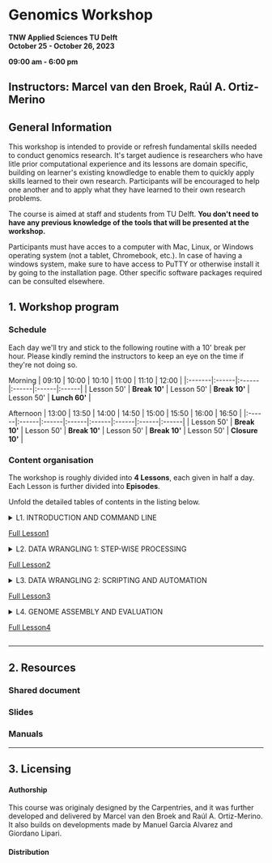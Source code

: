 # Genomics Workshop

**TNW Applied Sciences TU Delft**  
**October 25 - October 26, 2023**  

**09:00 am - 6:00 pm**  

**Instructors**: Marcel van den Broek, Raúl A. Ortiz-Merino  
---

## General Information

This workshop is intended to provide or refresh fundamental skills needed to conduct genomics research. It's target audience is researchers who have litle prior computational experience and its lessons are domain specific, building on learner's existing knowdledge to enable them to quickly apply skills learned to their own research. Participants will be encouraged to help one another and to apply what they have learned to their own research problems. 

The course is aimed at staff and students from TU Delft. **You don't need to have any previous knowledge of the tools that will be presented at the workshop.**  

Participants must have acces to a computer with Mac, Linux, or Windows operating system (not a tablet, Chromebook, etc.). In case of having a windows system, make sure to have access to PuTTY or otherwise install it by going to the installation page. Other specific software packages required can be consulted elsewhere. 

## 1. Workshop program

### Schedule

Each day we'll try and stick to the following routine with a 10' break per hour. Please kindly remind the instructors to keep an eye on the time if they're not doing so.

Morning
| 09:10  | 10:00 | 10:10 | 11:00 | 11:10 | 12:00 |
|:-------|:------|:------|:------|:------|:------|
| Lesson 50' | **Break 10'** | Lesson 50' | **Break 10'** | Lesson 50' | **Lunch 60'** |

Afternoon
| 13:00 | 13:50 | 14:00 | 14:50 | 15:00 | 15:50 | 16:00 | 16:50 |
|:------|:------|:------|:------|:------|:------|:------|:------|
| Lesson 50' | **Break 10'** | Lesson 50' | **Break 10'** | Lesson 50' | **Break 10'** | Lesson 50' | **Closure 10'** |

### Content organisation

The workshop is roughly divided into **4 Lessons**, each given in half a day. Each Lesson is further divided into **Episodes**.  

Unfold the detailed tables of contents in the listing below.  

<details> 
<summary>
L1. INTRODUCTION AND COMMAND LINE  

[Full Lesson1](https://github.com/rortizmerino/GenomicsWorkshop/tree/2310-GW-TNW/Lesson1.md)  
  
</summary>

| Episode | Topic |  
|:----|:----|  
| **1.1** | **General introduction** |  
| --- |  |  
| **1.2** | **Connecting to the cloud** |  
| --- |  |  
| **1.3** | **Introduction to the command line** |  
| --- |  |  
  
</details>

<details> 
<summary>
L2. DATA WRANGLING 1: STEP-WISE PROCESSING  

[Full Lesson2](https://github.com/rortizmerino/GenomicsWorkshop/tree/2310-GW-TNW/Lesson2.md)  

</summary>

| Episode | Topic |  
|:----|:----|  
| **2.1** | **Variant calling introduction** |  
| --- |  |  
| **2.2** | **Quality control: fastqc** |  
| --- |  |  
| **2.3** | **Trimming: trimmomatic** |  
| --- |  |  
| **2.4** | **Variant calling: processing and visualisation** |  
| --- |  |  
  
</details>

<details> 
<summary>
L3. DATA WRANGLING 2: SCRIPTING AND AUTOMATION  

[Full Lesson3](https://github.com/rortizmerino/GenomicsWorkshop/tree/2310-GW-TNW/Lesson3.md)  

</summary>

| Episode | Topic |  
|:----|:----|  
| **3.1** | **  ** |  
| --- |  |  
| **3.2** | **  ** |  
| --- |  |  
| **3.3** | **  ** |  
| --- |  |  
  
  
</details>

<details> 
<summary>
L4. GENOME ASSEMBLY AND EVALUATION  

[Full Lesson4](https://github.com/rortizmerino/GenomicsWorkshop/tree/2310-GW-TNW/Lesson4.md)  


</summary>

  
| Episode | Topic |  
|:----|:----|  
| **4.1** | ** ** |  
| --- |  |  
| **4.2** | **  ** |  
| --- |  |  
| **4.3** | **  ** |  
| --- |  |  
| **4.4** | **  ** |  
| --- |  |  

</details>
</details>

---
## 2. Resources

### Shared document

### Slides

### Manuals

---

## 3. Licensing

#### Authorship

This course was originaly designed by the Carpentries, and it was further developed and delivered by Marcel van den Broek and Raúl A. Ortiz-Merino. It also builds on developments made by Manuel Garcia Alvarez and Giordano Lipari.

#### Distribution
